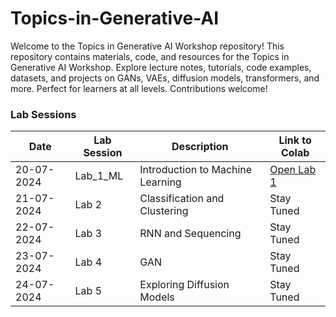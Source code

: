 # Topics-in-Generative-AI
Welcome to the Topics in Generative AI Workshop repository!  This repository contains materials, code, and resources for the Topics in Generative AI Workshop. Explore lecture notes, tutorials, code examples, datasets, and projects on GANs, VAEs, diffusion models, transformers, and more. Perfect for learners at all levels. Contributions welcome!

### Lab Sessions

| Date       | Lab Session | Description                             | Link to Colab                                 |
|------------|-------------|-----------------------------------------|-----------------------------------------------|
| 20-07-2024 | Lab_1_ML| Introduction to Machine Learning| [Open Lab 1](https://colab.research.google.com/github/dhakehruturaj/Topics-in-Generative-AI/blob/main/lab_session_ml.ipynb) |
| 21-07-2024 | Lab 2       | Classification and Clustering           | Stay Tuned |
| 22-07-2024 | Lab 3       | RNN and Sequencing                      | Stay Tuned |
| 23-07-2024 | Lab 4       | GAN                                     | Stay Tuned |
| 24-07-2024 | Lab 5       | Exploring Diffusion Models              | Stay Tuned |
